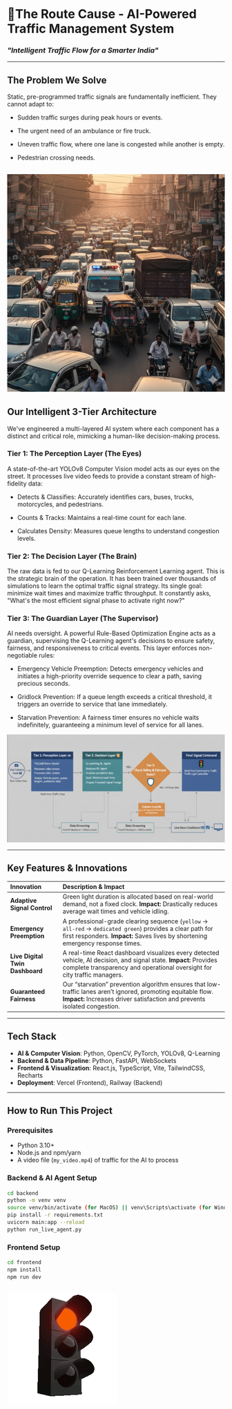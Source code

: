 
# 🚦The Route Cause - AI-Powered Traffic Management System 
### *"Intelligent Traffic Flow for a Smarter India"*


---

## The Problem We Solve  
Static, pre-programmed traffic signals are fundamentally inefficient. They cannot adapt to:

- Sudden traffic surges during peak hours or events.

- The urgent need of an ambulance or fire truck.

- Uneven traffic flow, where one lane is congested while another is empty.

- Pedestrian crossing needs.

![Alt text for the image](frontend/public/Gemini_Generated_Image_d9vjzfd9vjzfd9vj.png)
---

## Our Intelligent 3-Tier Architecture
We've engineered a multi-layered AI system where each component has a distinct and critical role, mimicking a human-like decision-making process.

### Tier 1: The Perception Layer (The Eyes)  
A state-of-the-art YOLOv8 Computer Vision model acts as our eyes on the street. It processes live video feeds to provide a constant stream of high-fidelity data:

- Detects & Classifies: Accurately identifies cars, buses, trucks, motorcycles, and pedestrians.

- Counts & Tracks: Maintains a real-time count for each lane.

- Calculates Density: Measures queue lengths to understand congestion levels.  

### Tier 2: The Decision Layer (The Brain)  
The raw data is fed to our Q-Learning Reinforcement Learning agent. This is the strategic brain of the operation. It has been trained over thousands of simulations to learn the optimal traffic signal strategy. Its single goal: minimize wait times and maximize traffic throughput. It constantly asks, "What's the most efficient signal phase to activate right now?"  

### Tier 3: The Guardian Layer (The Supervisor)  
AI needs oversight. A powerful Rule-Based Optimization Engine acts as a guardian, supervising the Q-Learning agent's decisions to ensure safety, fairness, and responsiveness to critical events. This layer enforces non-negotiable rules:

- Emergency Vehicle Preemption: Detects emergency vehicles and initiates a high-priority override sequence to clear a path, saving precious seconds.

- Gridlock Prevention: If a queue length exceeds a critical threshold, it triggers an override to service that lane immediately.

- Starvation Prevention: A fairness timer ensures no vehicle waits indefinitely, guaranteeing a minimum level of service for all lanes.
  
![Alt text for the image](backend/flowchart.png)
  
---

## Key Features & Innovations  

| Innovation | Description & Impact |
| :--- | :--- |
| **Adaptive Signal Control** | Green light duration is allocated based on real-world demand, not a fixed clock. **Impact:** Drastically reduces average wait times and vehicle idling. |
| **Emergency Preemption** | A professional-grade clearing sequence (`yellow` -> `all-red` -> `dedicated green`) provides a clear path for first responders. **Impact:** Saves lives by shortening emergency response times. |
| **Live Digital Twin Dashboard** | A real-time React dashboard visualizes every detected vehicle, AI decision, and signal state. **Impact:** Provides complete transparency and operational oversight for city traffic managers. |
| **Guaranteed Fairness** | Our “starvation” prevention algorithm ensures that low-traffic lanes aren’t ignored, promoting equitable flow. **Impact:** Increases driver satisfaction and prevents isolated congestion. |

---

## Tech Stack  

- **AI & Computer Vision**: Python, OpenCV, PyTorch, YOLOv8, Q-Learning  
- **Backend & Data Pipeline**: Python, FastAPI, WebSockets  
- **Frontend & Visualization**: React.js, TypeScript, Vite, TailwindCSS, Recharts  
- **Deployment**: Vercel (Frontend), Railway (Backend)  

---

## How to Run This Project  

### Prerequisites  
- Python 3.10+  
- Node.js and npm/yarn  
- A video file (`my_video.mp4`) of traffic for the AI to process  

### Backend & AI Agent Setup  
```bash
cd backend
python -m venv venv
source venv/bin/activate (for MacOS) || venv\Scripts\activate (for Windows)
pip install -r requirements.txt
uvicorn main:app --reload
python run_live_agent.py
```

### Frontend Setup  
```bash
cd frontend
npm install
npm run dev
```
![Alt text for the image](backend/lights.gif)
---
